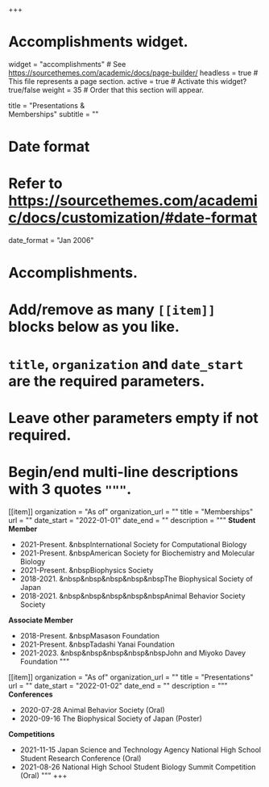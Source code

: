 +++
# Accomplishments widget.
widget = "accomplishments"  # See https://sourcethemes.com/academic/docs/page-builder/
headless = true  # This file represents a page section.
active = true  # Activate this widget? true/false
weight = 35  # Order that this section will appear.

title = "Presentations &<br>Memberships"
subtitle = ""

# Date format
#   Refer to https://sourcethemes.com/academic/docs/customization/#date-format
date_format = "Jan 2006"

# Accomplishments.
#   Add/remove as many `[[item]]` blocks below as you like.
#   `title`, `organization` and `date_start` are the required parameters.
#   Leave other parameters empty if not required.
#   Begin/end multi-line descriptions with 3 quotes `"""`.

[[item]]
  organization = "As of"
  organization_url = ""
  title = "Memberships"
  url = ""
  date_start = "2022-01-01"
  date_end = ""
  description = """
  **Student Member**
  * 2021-Present. &nbspInternational Society for Computational Biology
  * 2021-Present. &nbspAmerican Society for Biochemistry and Molecular Biology
  * 2021-Present. &nbspBiophysics Society
  * 2018-2021. &nbsp&nbsp&nbsp&nbsp&nbspThe Biophysical Society of Japan
  * 2018-2021. &nbsp&nbsp&nbsp&nbsp&nbspAnimal Behavior Society Society
  
  **Associate Member**
  * 2018-Present. &nbspMasason Foundation
  * 2021-Present. &nbspTadashi Yanai Foundation
  * 2021-2023. &nbsp&nbsp&nbsp&nbsp&nbspJohn and Miyoko Davey Foundation
  """

[[item]]
  organization = "As of"
  organization_url = ""
  title = "Presentations"
  url = ""
  date_start = "2022-01-02"
  date_end = ""
  description = """
  **Conferences**
  * 2020-07-28 Animal Behavior Society (Oral)
  * 2020-09-16 The Biophysical Society of Japan (Poster)
  
  **Competitions**
  * 2021-11-15 Japan Science and Technology Agency National High School Student Research Conference (Oral)
  * 2021-08-26 National High School Student Biology Summit Competition (Oral)
  """
+++
